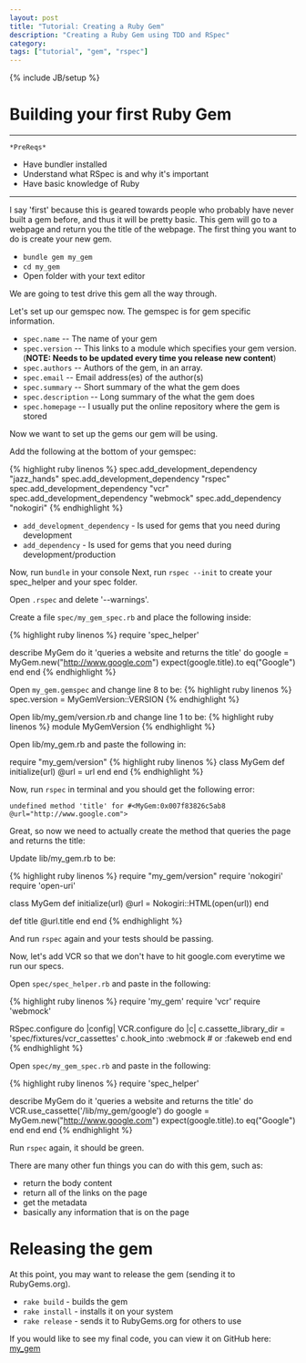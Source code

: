 ```yaml
---
layout: post
title: "Tutorial: Creating a Ruby Gem"
description: "Creating a Ruby Gem using TDD and RSpec"
category: 
tags: ["tutorial", "gem", "rspec"]
---
```

{% include JB/setup %}

# Building your first Ruby Gem
------------------------------

    *PreReqs*

* Have bundler installed
* Understand what RSpec is and why it's important
* Have basic knowledge of Ruby

-------------------------------

I say 'first' because this is geared towards people who probably have never built a gem before, and thus it will be pretty basic.
This gem will go to a webpage and return you the title of the webpage.
The first thing you want to do is create your new gem.

* `bundle gem my_gem`
* `cd my_gem`
* Open folder with your text editor

We are going to test drive this gem all the way through.

Let's set up our gemspec now. The gemspec is for gem specific information.

* `spec.name` -- The name of your gem
* `spec.version` -- This links to a module which specifies your gem version. (**NOTE: Needs to be updated every time you release new content**)
* `spec.authors` -- Authors of the gem, in an array.
* `spec.email` -- Email address(es) of the author(s)
* `spec.summary` -- Short summary of the what the gem does
* `spec.description` -- Long summary of the what the gem does
* `spec.homepage` -- I usually put the online repository where the gem is stored

Now we want to set up the gems our gem will be using.

Add the following at the bottom of your gemspec:

{% highlight ruby linenos %}
  spec.add_development_dependency "jazz_hands"
  spec.add_development_dependency "rspec"
  spec.add_development_dependency "vcr"
  spec.add_development_dependency "webmock"
  spec.add_dependency "nokogiri"
{% endhighlight %}

* `add_development_dependency` - Is used for gems that you need during development 
* `add_dependency` - Is used for gems that you need during development/production

Now, run `bundle` in your console
Next, run `rspec --init` to create your spec_helper and your spec folder.

Open `.rspec` and delete '--warnings'.

Create a file `spec/my_gem_spec.rb` and place the following inside:

{% highlight ruby linenos %}
require 'spec_helper'

describe MyGem do
  it 'queries a website and returns the title' do
    google = MyGem.new("http://www.google.com")
    expect(google.title).to eq("Google")
  end
end
{% endhighlight %}

Open `my_gem.gemspec` and change line 8 to be:
{% highlight ruby linenos %}
  spec.version       = MyGemVersion::VERSION
{% endhighlight %}

Open lib/my_gem/version.rb and change line 1 to be:
{% highlight ruby linenos %}
module MyGemVersion
{% endhighlight %}

Open lib/my_gem.rb and paste the following in:

require "my_gem/version"
{% highlight ruby linenos %}
class MyGem
  def initialize(url)
    @url = url
  end
end
{% endhighlight %}

Now, run `rspec` in terminal and you should get the following error:

`undefined method 'title' for #<MyGem:0x007f83826c5ab8 @url="http://www.google.com">`

Great, so now we need to actually create the method that queries the page and returns the title:

Update lib/my_gem.rb to be:

{% highlight ruby linenos %}
require "my_gem/version"
require 'nokogiri'
require 'open-uri'

class MyGem
  def initialize(url)
    @url = Nokogiri::HTML(open(url))
  end

  def title
    @url.title
  end
end
{% endhighlight %}

And run `rspec` again and your tests should be passing.

Now, let's add VCR so that we don't have to hit google.com everytime we run our specs.

Open `spec/spec_helper.rb` and paste in the following:

{% highlight ruby linenos %}
require 'my_gem'
require 'vcr'
require 'webmock'

RSpec.configure do |config|
  VCR.configure do |c|
    c.cassette_library_dir = 'spec/fixtures/vcr_cassettes'
    c.hook_into :webmock # or :fakeweb
  end
end
{% endhighlight %}

Open `spec/my_gem_spec.rb` and paste in the following:

{% highlight ruby linenos %}
require 'spec_helper'

describe MyGem do
  it 'queries a website and returns the title' do
    VCR.use_cassette('/lib/my_gem/google') do
      google = MyGem.new("http://www.google.com")
      expect(google.title).to eq("Google")
    end
  end
end
{% endhighlight %}

Run `rspec` again, it should be green.

There are many other fun things you can do with this gem, such as:

* return the body content
* return all of the links on the page
* get the metadata
* basically any information that is on the page

# Releasing the gem

At this point, you may want to release the gem (sending it to RubyGems.org).

* `rake build` - builds the gem
* `rake install` - installs it on your system
* `rake release` - sends it to RubyGems.org for others to use

If you would like to see my final code, you can view it on GitHub here:
[my_gem](https://github.com/stevepm/gem_tutorial)